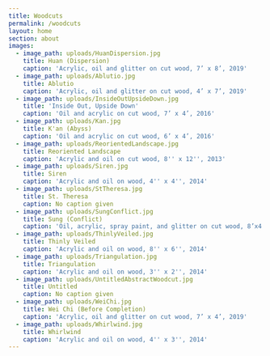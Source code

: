 ```yaml
---
title: Woodcuts
permalink: /woodcuts
layout: home
section: about
images:
  - image_path: uploads/HuanDispersion.jpg
    title: Huan (Dispersion)
    caption: 'Acrylic, oil and glitter on cut wood, 7’ x 8’, 2019'
  - image_path: uploads/Ablutio.jpg
    title: Ablutio
    caption: 'Acrylic, oil and glitter on cut wood, 4’ x 7’, 2019'
  - image_path: uploads/InsideOutUpsideDown.jpg
    title: 'Inside Out, Upside Down'
    caption: 'Oil and acrylic on cut wood, 7’ x 4’, 2016'
  - image_path: uploads/Kan.jpg
    title: K'an (Abyss)
    caption: 'Oil and acrylic on cut wood, 6’ x 4’, 2016'
  - image_path: uploads/ReorientedLandscape.jpg
    title: Reoriented Landscape
    caption: 'Acrylic and oil on cut wood, 8'' x 12'', 2013'
  - image_path: uploads/Siren.jpg
    title: Siren
    caption: 'Acrylic and oil on wood, 4'' x 4'', 2014'
  - image_path: uploads/StTheresa.jpg
    title: St. Theresa
    caption: No caption given
  - image_path: uploads/SungConflict.jpg
    title: Sung (Conflict)
    caption: 'Oil, acrylic, spray paint, and glitter on cut wood, 8’x4’, 2017-18'
  - image_path: uploads/ThinlyVeiled.jpg
    title: Thinly Veiled
    caption: 'Acrylic and oil on wood, 8'' x 6'', 2014'
  - image_path: uploads/Triangulation.jpg
    title: Triangulation
    caption: 'Acrylic and oil on wood, 3'' x 2'', 2014'
  - image_path: uploads/UntitledAbstractWoodcut.jpg
    title: Untitled
    caption: No caption given
  - image_path: uploads/WeiChi.jpg
    title: Wei Chi (Before Completion)
    caption: 'Acrylic, oil and glitter on cut wood, 7’ x 4’, 2019'
  - image_path: uploads/Whirlwind.jpg
    title: Whirlwind
    caption: 'Acrylic and oil on wood, 4'' x 3'', 2014'
---
```


